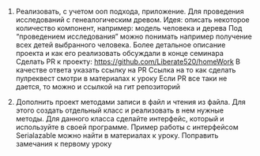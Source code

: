 1. Реализовать, с учетом ооп подхода, приложение.
   Для проведения исследований с генеалогическим древом.
   Идея: описать некоторое количество компонент, например:
   модель человека и дерева
   Под “проведением исследования” можно понимать например получение всех детей выбранного человека.
   Более детальное описание проекта и как его реализовать обсуждали в конце семинара
   Сделать PR к проекту: https://github.com/Liberate520/homeWork
   В качестве ответа указать ссылку на PR
   Ссылка на то как сделать пулреквест смотри в материалах к уроку
   Если PR все таки не дается, то можно и ссылкой на гит репозиторий


2. Дополнить проект методами записи в файл и чтения из файла. Для этого создать отдельный класс и реализовать в нем нужные методы. Для данного класса сделайте интерфейс, который и используйте в своей программе. Пример работы с интерфейсом Serialazable можно найти в материалах к уроку.
   Поправить замечания к первому уроку
